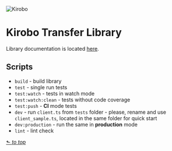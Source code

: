 ![Kirobo](https://kirobo.io/wp-content/uploads/2020/01/cropped-logo.png)

# Kirobo Transfer Library

Library documentation is located [here](docs/README.md#kirobo-transfer-library-documentation).

## Scripts

 - ```build``` - build library
 - ```test``` - single run tests
 - ```test:watch``` - tests in watch mode
 - ```test:watch:clean``` - tests without code coverage
 - ```test:push``` - __CI__ mode tests
 - ```dev``` - run ```client.ts``` from ```tests``` folder - please, rename and use ```client_sample.ts```, located in the same folder for quick start
  - ```dev:production``` - run the same in __production__ mode
 - ```lint``` - lint check

[⬑ _to top_](#Kirobo-Retrievable-Transfer-Library)